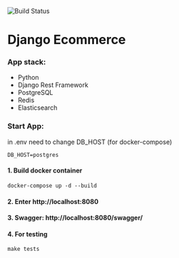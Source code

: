 ![Build Status](https://github.com/phisher13/django_rest_ecommerce/actions/workflows/django.yml/badge.svg?branch=master)

# Django Ecommerce 

### App stack:
- Python
- Django Rest Framework
- PostgreSQL
- Redis
- Elasticsearch


### Start App:
<p>in .env need to change DB_HOST (for docker-compose)</p>

```
DB_HOST=postgres
```

#### 1. Build docker container
```
docker-compose up -d --build 
```

#### 2. Enter http://localhost:8080
#### 3. Swagger: http://localhost:8080/swagger/
#### 4. For testing
```
make tests
```



